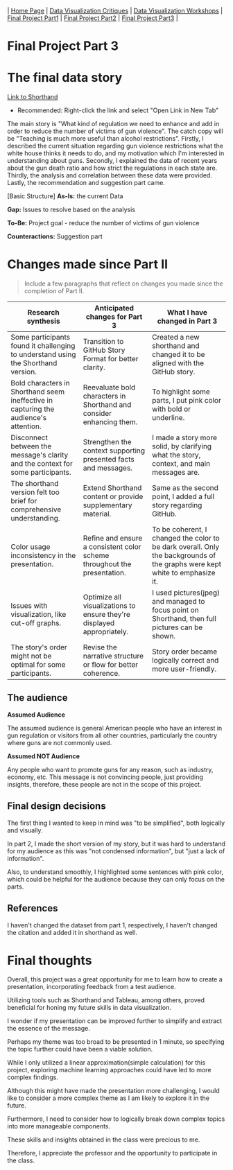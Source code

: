 | [Home Page](https://github.com/yasu24/Telling-Story-with-Data) | [Data Visualization Critiques](data-visualization-critiques.md) | [Data Visualization Workshops](data-visualization-workshops.md) | [Final Project Part1](final-project-part1.md) | [Final Project Part2](final-project-part2.md) | [Final Project Part3](final-project-part3.md) |

# Final Project Part 3

# The final data story

[Link to Shorthand](https://preview.shorthand.com/xzEWY7pV5FWxJA4Q)
* Recommended: Right-click the link and select "Open Link in New Tab"


The main story is "What kind of regulation we need to enhance and add in order to reduce the number of victims of gun violence".
The catch copy will be "Teaching is much more useful than alcohol restrictions".
Firstly, I described the current situation regarding gun violence restrictions what the white house thinks it needs to do, and my motivation which I'm interested in understanding about guns.
Secondly, I explained the data of recent years about the gun death ratio and how strict the regulations in each state are.
Thirdly, the analysis and correlation between these data were provided.
Lastly, the recommendation and suggestion part came. 

[Basic Structure]
**As-Is:** the current Data

**Gap:** Issues to resolve based on the analysis

**To-Be:** Project goal - reduce the number of victims of gun violence

**Counteractions:** Suggestion part


# Changes made since Part II
> Include a few paragraphs that reflect on changes you made since the completion of Part II. 

| Research synthesis                       | Anticipated changes for Part 3         | **What I have changed in Part 3**           |
|------------------------------------------|----------------------------------------|-----------------------------------------|
| Some participants found it challenging to understand using the Shorthand version. | Transition to GitHub Story Format for better clarity. | Created a new shorthand and changed it to be aligned with the GitHub story. |
| Bold characters in Shorthand seem ineffective in capturing the audience's attention. | Reevaluate bold characters in Shorthand and consider enhancing them. | To highlight some parts, I put pink color with bold or underline. |
| Disconnect between the message's clarity and the context for some participants. | Strengthen the context supporting presented facts and messages. | I made a story more solid, by clarifying what the story, context, and main messages are. |
| The shorthand version felt too brief for comprehensive understanding. | Extend Shorthand content or provide supplementary material. | Same as the second point, I added a full story regarding GitHub. |
| Color usage inconsistency in the presentation. | Refine and ensure a consistent color scheme throughout the presentation. | To be coherent, I changed the color to be dark overall. Only the backgrounds of the graphs were kept white to emphasize it. | 
| Issues with visualization, like cut-off graphs. | Optimize all visualizations to ensure they're displayed appropriately. | I used pictures(jpeg) and managed to focus point on Shorthand, then full pictures can be shown. |
| The story's order might not be optimal for some participants. | Revise the narrative structure or flow for better coherence. | Story order became logically correct and more user-friendly. |


## The audience

**Assumed Audience**

The assumed audience is general American people who have an interest in gun regulation or visitors from all other countries, particularly the country where guns are not commonly used. 

**Assumed NOT Audience**

Any people who want to promote guns for any reason, such as industry, economy, etc. This message is not convincing people, just providing insights, therefore, these people are not in the scope of this project.

## Final design decisions

The first thing I wanted to keep in mind was "to be simplified", both logically and visually. 

In part 2, I made the short version of my story, but it was hard to understand for my audience as this was "not condensed information", but "just a lack of information". 

Also, to understand smoothly, I highlighted some sentences with pink color, which could be helpful for the audience because they can only focus on the parts.

## References

I haven't changed the dataset from part 1, respectively, I haven't changed the citation and added it in shorthand as well.

# Final thoughts

Overall, this project was a great opportunity for me to learn how to create a presentation, incorporating feedback from a test audience.

Utilizing tools such as Shorthand and Tableau, among others, proved beneficial for honing my future skills in data visualization.

I wonder if my presentation can be improved further to simplify and extract the essence of the message.

Perhaps my theme was too broad to be presented in 1 minute, so specifying the topic further could have been a viable solution.

While I only utilized a linear approximation(simple calculation) for this project, exploring machine learning approaches could have led to more complex findings. 

Although this might have made the presentation more challenging, I would like to consider a more complex theme as I am likely to explore it in the future.

Furthermore, I need to consider how to logically break down complex topics into more manageable components.

These skills and insights obtained in the class were precious to me. 

Therefore, I appreciate the professor and the opportunity to participate in the class.
